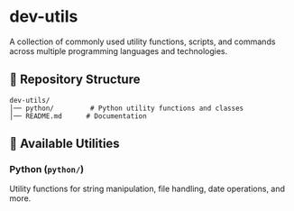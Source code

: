 # dev-utils


A collection of commonly used utility functions, scripts, and commands across multiple programming languages and technologies.


## 📂 Repository Structure
```
dev-utils/
│── python/         # Python utility functions and classes
│── README.md      # Documentation
```


## 🔧 Available Utilities

### Python (`python/`)
Utility functions for string manipulation, file handling, date operations, and more.
